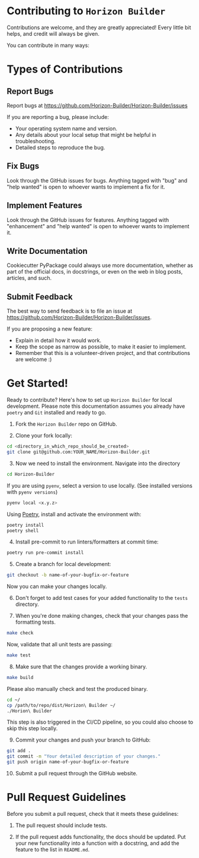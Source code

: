 # Contributing to `Horizon Builder`

Contributions are welcome, and they are greatly appreciated!
Every little bit helps, and credit will always be given.

You can contribute in many ways:

# Types of Contributions

## Report Bugs

Report bugs at https://github.com/Horizon-Builder/Horizon-Builder/issues

If you are reporting a bug, please include:

- Your operating system name and version.
- Any details about your local setup that might be helpful in troubleshooting.
- Detailed steps to reproduce the bug.

## Fix Bugs

Look through the GitHub issues for bugs.
Anything tagged with "bug" and "help wanted" is open to whoever wants to implement a fix for it.

## Implement Features

Look through the GitHub issues for features.
Anything tagged with "enhancement" and "help wanted" is open to whoever wants to implement it.

## Write Documentation

Cookiecutter PyPackage could always use more documentation, whether as part of the official docs, in docstrings, or even
on the web in blog posts, articles, and such.

## Submit Feedback

The best way to send feedback is to file an issue at https://github.com/Horizon-Builder/Horizon-Builder/issues.

If you are proposing a new feature:

- Explain in detail how it would work.
- Keep the scope as narrow as possible, to make it easier to implement.
- Remember that this is a volunteer-driven project, and that contributions
  are welcome :)

# Get Started!

Ready to contribute? Here's how to set up `Horizon Builder` for local development.
Please note this documentation assumes you already have `poetry` and `Git` installed and ready to go.

1. Fork the `Horizon Builder` repo on GitHub.

2. Clone your fork locally:

```bash
cd <directory_in_which_repo_should_be_created>
git clone git@github.com:YOUR_NAME/Horizon-Builder.git
```

3. Now we need to install the environment. Navigate into the directory

```bash
cd Horizon-Builder
```

If you are using `pyenv`, select a version to use locally. (See installed versions with `pyenv versions`)

```bash
pyenv local <x.y.z>
```

Using [Poetry](https://python-poetry.org/docs/), install and activate the environment with:

```bash
poetry install
poetry shell
```

4. Install pre-commit to run linters/formatters at commit time:

```bash
poetry run pre-commit install
```

5. Create a branch for local development:

```bash
git checkout -b name-of-your-bugfix-or-feature
```

Now you can make your changes locally.

6. Don't forget to add test cases for your added functionality to the `tests` directory.

7. When you're done making changes, check that your changes pass the formatting tests.

```bash
make check
```

Now, validate that all unit tests are passing:

```bash
make test
```

8. Make sure that the changes provide a working binary.

```bash
make build
```

Please also manually check and test the produced binary.

```bash
cd ~/
cp /path/to/repo/dist/Horizon\ Builder ~/
./Horion\ Builder
```

This step is also triggered in the CI/CD pipeline, so you could also choose to skip this step locally.

9. Commit your changes and push your branch to GitHub:

```bash
git add .
git commit -m "Your detailed description of your changes."
git push origin name-of-your-bugfix-or-feature
```

10. Submit a pull request through the GitHub website.

# Pull Request Guidelines

Before you submit a pull request, check that it meets these guidelines:

1. The pull request should include tests.

2. If the pull request adds functionality, the docs should be updated.
   Put your new functionality into a function with a docstring, and add the feature to the list in `README.md`.
